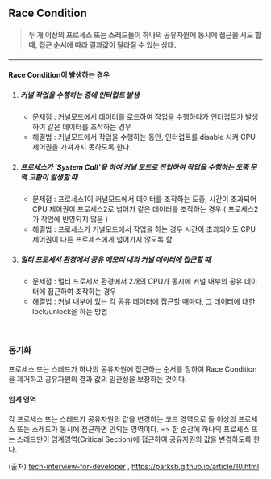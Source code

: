 ## Race Condition

> #### 두 개 이상의 프로세스 또는 스레드들이 하나의 공유자원에 동시에 접근을 시도 할 때, 접근 순서에 따라 결과값이 달라질 수 있는 상태.

----

#### Race Condition이 발생하는 경우

1. ##### 커널 작업을 수행하는 중에 인터럽트 발생

   - 문제점 : 커널모드에서 데이터를 로드하여 작업을 수행하다가 인터럽트가 발생하여 같은 데이터를 조작하는 경우
   - 해결법 : 커널모드에서 작업을 수행하는 동안, 인터럽트를 disable 시켜 CPU 제어권을 가져가지 못하도록 한다.

2. ##### 프로세스가 'System Call'을 하여 커널 모드로 진입하여 작업을 수행하는 도중 문맥 교환이 발생할 때

   - 문제점 : 프로세스1이 커널모드에서 데이터를 조작하는 도중, 시간이 초과되어 CPU 제어권이 프로세스2로 넘어가 같은 데이터를 조작하는 경우 ( 프로세스2가 작업에 반영되지 않음 )
   - 해결법 : 프로세스가 커널모드에서 작업을 하는 경우 시간이 초과되어도 CPU 제어권이 다른 프로세스에게 넘어가지 않도록 함

3. ##### 멀티 프로세서 환경에서 공유 메모리 내의 커널 데이터에 접근할 때

   - 문제점 : 멀티 프로세서 환경에서 2개의 CPU가 동시에 커널 내부의 공유 데이터에 접근하여 조작하는 경우
   - 해결법 : 커널 내부에 있는 각 공유 데이터에 접근할 때마다, 그 데이터에 대한 lock/unlock을 하는 방법

</br>

### 동기화
프로세스 또는 스레드가 하나의 공유자원에 접근하는 순서를 정하여 Race Condition을 제거하고 공유자원의 결과 값의 일관성을 보장하는 것이다.

#### 임계 영역 
각 프로세스 또는 스레드가 공유자원의 값을 변경하는 코드 영역으로 둘 이상의 프로세스 또는 스레드가 동시에 접근하면 안되는 영역이다.
=> 한 순간에 하나의 프로세스 또는 스레드만이 임계영역(Critical Section)에 접근하여 공유자원의 값을 변경하도록 한다.




(출처) [tech-interview-for-developer](https://github.com/gyoogle/tech-interview-for-developer) , https://parksb.github.io/article/10.html

